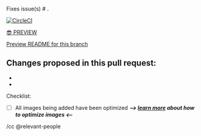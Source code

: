 Fixes issue(s) # .

[![CircleCI](https://circleci.com/gh/18F/18f.gsa.gov/tree/BRANCH_NAME.svg?style=svg)](https://circleci.com/gh/18F/18f.gsa.gov/tree/BRANCH_NAME)

[:sunglasses: PREVIEW](https://federalist-proxy.app.cloud.gov/preview/18f/18f.gsa.gov/BRANCH_NAME/)

[Preview README for this branch](https://github.com/18F/18f.gsa.gov/blob/BRANCH_NAME/README.md)

Changes proposed in this pull request:
-
-
-

Checklist:
- [ ] All images being added have been optimized **_--> [learn more](18f.gsa.gov/styleguide/images/#using-and-optimizing-jpg-and-png) about how to optimize images <--_**


/cc @relevant-people
